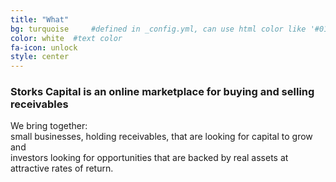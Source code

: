 ```yaml
---
title: "What"
bg: turquoise     #defined in _config.yml, can use html color like '#010101'
color: white  #text color
fa-icon: unlock
style: center
---
```


<h3>Storks Capital is an online marketplace for buying and selling receivables</h3>
  
  
We bring together:  
<span class="callout">small businesses</span>, holding receivables, that are <span class="callout">looking for capital to grow</span>  
and  
<span class="callout">investors</span> looking for opportunities that are <span class="callout">backed by real assets</span> at <span class="callout">attractive rates of return</span>.




